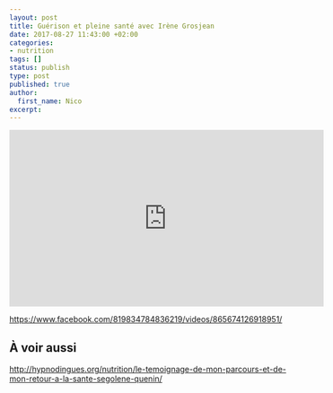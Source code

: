 ```yaml
---
layout: post
title: Guérison et pleine santé avec Irène Grosjean
date: 2017-08-27 11:43:00 +02:00
categories:
- nutrition
tags: []
status: publish
type: post
published: true
author:
  first_name: Nico
excerpt:
---
```


<iframe src="https://www.facebook.com/plugins/video.php?href=https%3A%2F%2Fwww.facebook.com%2F819834784836219%2Fvideos%2F865674126918951%2F&show_text=0&width=560" width="560" height="315" style="border:none;overflow:hidden" scrolling="no" frameborder="0" allowTransparency="true" allowFullScreen="true"></iframe>

<https://www.facebook.com/819834784836219/videos/865674126918951/>

## À voir aussi

<http://hypnodingues.org/nutrition/le-temoignage-de-mon-parcours-et-de-mon-retour-a-la-sante-segolene-quenin/>
